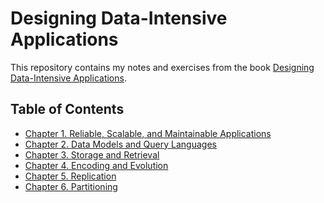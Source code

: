 # Designing Data-Intensive Applications

This repository contains my notes and exercises from the
book [Designing Data-Intensive Applications](https://dataintensive.net/).

## Table of Contents

- [Chapter 1. Reliable, Scalable, and Maintainable Applications](reliable-scalable-maintainable-apps/reliable-scalable-maintainable-apps.md)
- [Chapter 2. Data Models and Query Languages](data-models-and-query-languages/data-models-and-query-languages.md)
- [Chapter 3. Storage and Retrieval](storage-and-retrieval/storage-and-retrieval.md)
- [Chapter 4. Encoding and Evolution](encoding-and-evolution/encoding-and-evolution.md)
- [Chapter 5. Replication](replication/replication.md)
- [Chapter 6. Partitioning](partitioning/partitioning.md)

